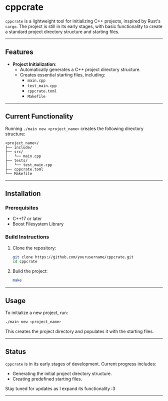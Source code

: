 # cppcrate

`cppcrate` is a lightweight tool for initializing C++ projects, inspired by Rust's `cargo`. The project is still in its early stages, with basic functionality to create a standard project directory structure and starting files.

---

## Features

- **Project Initialization**:
  - Automatically generates a C++ project directory structure.
  - Creates essential starting files, including:
    - `main.cpp`
    - `test_main.cpp`
    - `cppcrate.toml`
    - `Makefile`

---

## Current Functionality

Running `./main new <project_name>` creates the following directory structure:
```
<project_name>/
├── include/
├── src/
│   └── main.cpp
├── tests/
│   └── test_main.cpp
├── cppcrate.toml
└── Makefile
```

---

## Installation

### Prerequisites

- C++17 or later
- Boost Filesystem Library

### Build Instructions

1. Clone the repository:
   ```bash
   git clone https://github.com/yourusername/cppcrate.git
   cd cppcrate
   ```

2. Build the project:
   ```bash
   make
   ```

---

## Usage

To initialize a new project, run:
```bash
./main new <project_name>
```

This creates the project directory and populates it with the starting files.

---

## Status

`cppcrate` is in its early stages of development. Current progress includes:
- Generating the initial project directory structure.
- Creating predefined starting files.

Stay tuned for updates as I expand its functionality :3

---
